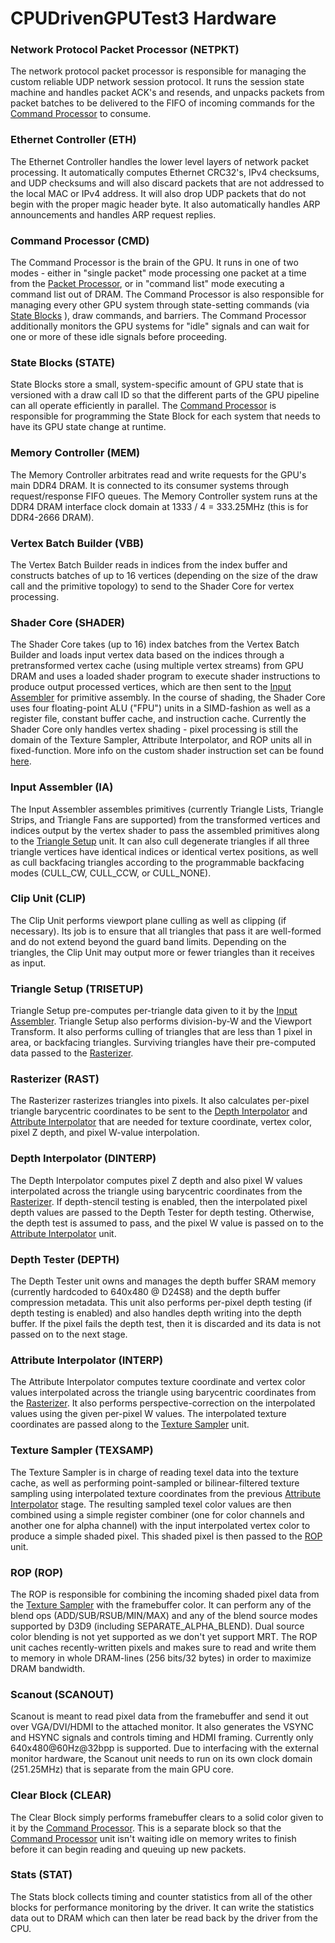 # CPUDrivenGPUTest3 Hardware

### Network Protocol Packet Processor (NETPKT)

The network protocol packet processor is responsible for managing the custom reliable UDP network session protocol. It runs the session state machine and handles packet ACK's and resends, and unpacks packets from packet batches to be delivered to the FIFO of incoming commands for the [Command Processor](#Command-Processor-CMD) to consume.

### Ethernet Controller (ETH)

The Ethernet Controller handles the lower level layers of network packet processing. It automatically computes Ethernet CRC32's, IPv4 checksums, and UDP checksums and will also discard packets that are not addressed to the local MAC or IPv4 address. It will also drop UDP packets that do not begin with the proper magic header byte. It also automatically handles ARP announcements and handles ARP request replies.

### Command Processor (CMD)

The Command Processor is the brain of the GPU. It runs in one of two modes - either in "single packet" mode processing one packet at a time from the [Packet Processor](#Packet-Processor-PKT), or in "command list" mode executing a command list out of DRAM. The Command Processor is also responsible for managing every other GPU system through state-setting commands (via [State Blocks](#State-Blocks-STATE) ), draw commands, and barriers. The Command Processor additionally monitors the GPU systems for "idle" signals and can wait for one or more of these idle signals before proceeding.

### State Blocks (STATE)

State Blocks store a small, system-specific amount of GPU state that is versioned with a draw call ID so that the different parts of the GPU pipeline can all operate efficiently in parallel. The [Command Processor](#Command-Processor-CMD) is responsible for programming the State Block for each system that needs to have its GPU state change at runtime.

### Memory Controller (MEM)

The Memory Controller arbitrates read and write requests for the GPU's main DDR4 DRAM. It is connected to its consumer systems through request/response FIFO queues. The Memory Controller system runs at the DDR4 DRAM interface clock domain at 1333 / 4 = 333.25MHz (this is for DDR4-2666 DRAM).

### Vertex Batch Builder (VBB)

The Vertex Batch Builder reads in indices from the index buffer and constructs batches of up to 16 vertices (depending on the size of the draw call and the primitive topology) to send to the Shader Core for vertex processing.

### Shader Core (SHADER)

The Shader Core takes (up to 16) index batches from the Vertex Batch Builder and loads input vertex data based on the indices through a pretransformed vertex cache (using multiple vertex streams) from GPU DRAM and uses a loaded shader program to execute shader instructions to produce output processed vertices, which are then sent to the [Input Assembler](#Input-Assembler-IA) for primitive assembly. In the course of shading, the Shader Core uses four floating-point ALU ("FPU") units in a SIMD-fashion as well as a register file, constant buffer cache, and instruction cache. Currently the Shader Core only handles vertex shading - pixel processing is still the domain of the Texture Sampler, Attribute Interpolator, and ROP units all in fixed-function. More info on the custom shader instruction set can be found [here](ShaderISA.md).

### Input Assembler (IA)

The Input Assembler assembles primitives (currently Triangle Lists, Triangle Strips, and Triangle Fans are supported) from the transformed vertices and indices output by the vertex shader to pass the assembled primitives along to the [Triangle Setup](#Triangle-Setup-TRISETUP) unit. It can also cull degenerate triangles if all three triangle vertices have identical indices or identical vertex positions, as well as cull backfacing triangles according to the programmable backfacing modes (CULL_CW, CULL_CCW, or CULL_NONE).

### Clip Unit (CLIP)

The Clip Unit performs viewport plane culling as well as clipping (if necessary). Its job is to ensure that all triangles that pass it are well-formed and do not extend beyond the guard band limits. Depending on the triangles, the Clip Unit may output more or fewer triangles than it receives as input.

### Triangle Setup (TRISETUP)

Triangle Setup pre-computes per-triangle data given to it by the [Input Assembler](#Input-Assembler-IA). Triangle Setup also performs division-by-W and the Viewport Transform. It also performs culling of triangles that are less than 1 pixel in area, or backfacing triangles. Surviving triangles have their pre-computed data passed to the [Rasterizer](#Rasterizer-RAST).

### Rasterizer (RAST)

The Rasterizer rasterizes triangles into pixels. It also calculates per-pixel triangle barycentric coordinates to be sent to the [Depth Interpolator](#Depth-Interpolator-DINTERP) and [Attribute Interpolator](#Attribute-Interpolator-INTERP) that are needed for texture coordinate, vertex color, pixel Z depth, and pixel W-value interpolation.

### Depth Interpolator (DINTERP)

The Depth Interpolator computes pixel Z depth and also pixel W values interpolated across the triangle using barycentric coordinates from the [Rasterizer](#Rasterizer-RAST). If depth-stencil testing is enabled, then the interpolated pixel depth values are passed to the Depth Tester for depth testing. Otherwise, the depth test is assumed to pass, and the pixel W value is passed on to the [Attribute Interpolator](#Attribute-Interpolator-INTERP) unit.

### Depth Tester (DEPTH)

The Depth Tester unit owns and manages the depth buffer SRAM memory (currently hardcoded to 640x480 @ D24S8) and the depth buffer compression metadata. This unit also performs per-pixel depth testing (if depth testing is enabled) and also handles depth writing into the depth buffer. If the pixel fails the depth test, then it is discarded and its data is not passed on to the next stage.

### Attribute Interpolator (INTERP)

The Attribute Interpolator computes texture coordinate and vertex color values interpolated across the triangle using barycentric coordinates from the [Rasterizer](#Rasterizer-RAST). It also performs perspective-correction on the interpolated values using the given per-pixel W values. The interpolated texture coordinates are passed along to the [Texture Sampler](#Texture-Sampler-TEXSAMP) unit.

### Texture Sampler (TEXSAMP)

The Texture Sampler is in charge of reading texel data into the texture cache, as well as performing point-sampled or bilinear-filtered texture sampling using interpolated texture coordinates from the previous [Attribute Interpolator](#Attribute-Interpolator-INTERP) stage. The resulting sampled texel color values are then combined using a simple register combiner (one for color channels and another one for alpha channel) with the input interpolated vertex color to produce a simple shaded pixel. This shaded pixel is then passed to the [ROP](#ROP-ROP) unit.

### ROP (ROP)

The ROP is responsible for combining the incoming shaded pixel data from the [Texture Sampler](#Texture-Sampler-TEXSAMP) with the framebuffer color. It can perform any of the blend ops (ADD/SUB/RSUB/MIN/MAX) and any of the blend source modes supported by D3D9 (including SEPARATE_ALPHA_BLEND). Dual source color blending is not yet supported as we don't yet support MRT. The ROP unit caches recently-written pixels and makes sure to read and write them to memory in whole DRAM-lines (256 bits/32 bytes) in order to maximize DRAM bandwidth.

### Scanout (SCANOUT)

Scanout is meant to read pixel data from the framebuffer and send it out over VGA/DVI/HDMI to the attached monitor. It also generates the VSYNC and HSYNC signals and controls timing and HDMI framing. Currently only 640x480@60Hz@32bpp is supported. Due to interfacing with the external monitor hardware, the Scanout unit needs to run on its own clock domain (251.25MHz) that is separate from the main GPU core.

### Clear Block (CLEAR)

The Clear Block simply performs framebuffer clears to a solid color given to it by the [Command Processor](#Command-Processor-CMD). This is a separate block so that the [Command Processor](#Command-Processor-CMD) unit isn't waiting idle on memory writes to finish before it can begin reading and queuing up new packets.

### Stats (STAT)

The Stats block collects timing and counter statistics from all of the other blocks for performance monitoring by the driver. It can write the statistics data out to DRAM which can then later be read back by the driver from the CPU.
